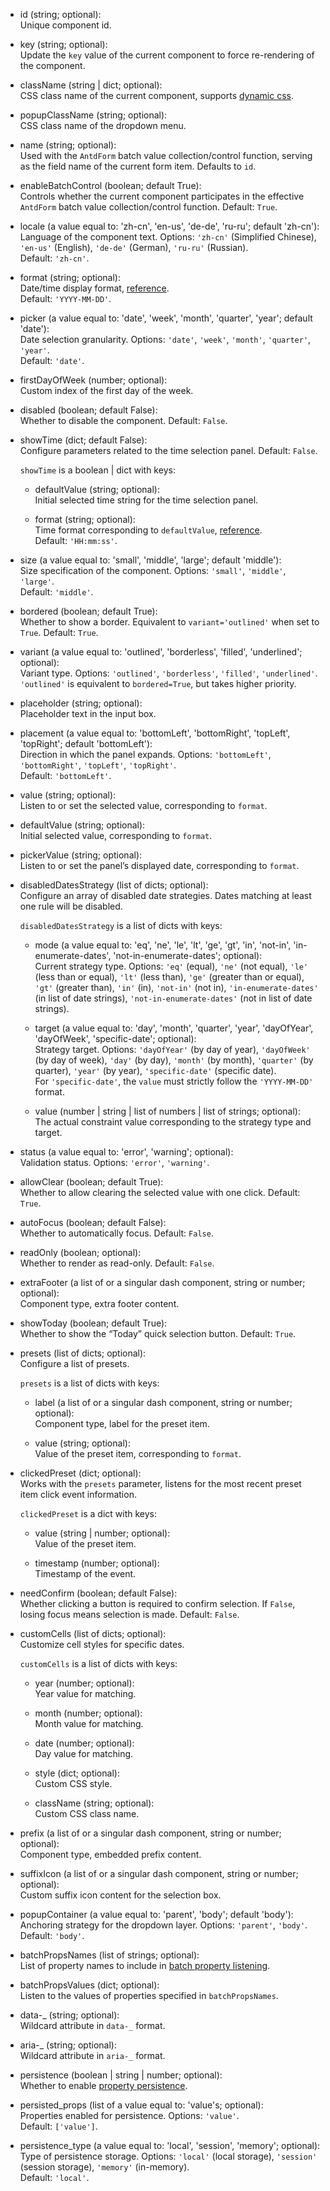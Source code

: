 - id (string; optional):  
   Unique component id.

- key (string; optional):  
   Update the `key` value of the current component to force re-rendering of the component.

- className (string | dict; optional):  
   CSS class name of the current component, supports [dynamic css](/advanced-classname).

- popupClassName (string; optional):  
   CSS class name of the dropdown menu.

- name (string; optional):  
   Used with the `AntdForm` batch value collection/control function, serving as the field name of the current form item. Defaults to `id`.

- enableBatchControl (boolean; default True):  
   Controls whether the current component participates in the effective `AntdForm` batch value collection/control function. Default: `True`.

- locale (a value equal to: 'zh-cn', 'en-us', 'de-de', 'ru-ru'; default 'zh-cn'):  
   Language of the component text. Options: `'zh-cn'` (Simplified Chinese), `'en-us'` (English), `'de-de'` (German), `'ru-ru'` (Russian).  
   Default: `'zh-cn'`.

- format (string; optional):  
   Date/time display format, [reference](https://day.js.org/docs/en/display/format).  
   Default: `'YYYY-MM-DD'`.

- picker (a value equal to: 'date', 'week', 'month', 'quarter', 'year'; default 'date'):  
   Date selection granularity. Options: `'date'`, `'week'`, `'month'`, `'quarter'`, `'year'`.  
   Default: `'date'`.

- firstDayOfWeek (number; optional):  
   Custom index of the first day of the week.

- disabled (boolean; default False):  
   Whether to disable the component. Default: `False`.

- showTime (dict; default False):  
   Configure parameters related to the time selection panel. Default: `False`.

  `showTime` is a boolean | dict with keys:

  - defaultValue (string; optional):  
     Initial selected time string for the time selection panel.

  - format (string; optional):  
     Time format corresponding to `defaultValue`, [reference](https://day.js.org/docs/en/display/format).  
     Default: `'HH:mm:ss'`.

- size (a value equal to: 'small', 'middle', 'large'; default 'middle'):  
   Size specification of the component. Options: `'small'`, `'middle'`, `'large'`.  
   Default: `'middle'`.

- bordered (boolean; default True):  
   Whether to show a border. Equivalent to `variant='outlined'` when set to `True`. Default: `True`.

- variant (a value equal to: 'outlined', 'borderless', 'filled', 'underlined'; optional):  
   Variant type. Options: `'outlined'`, `'borderless'`, `'filled'`, `'underlined'`. `'outlined'` is equivalent to `bordered=True`, but takes higher priority.

- placeholder (string; optional):  
   Placeholder text in the input box.

- placement (a value equal to: 'bottomLeft', 'bottomRight', 'topLeft', 'topRight'; default 'bottomLeft'):  
   Direction in which the panel expands. Options: `'bottomLeft'`, `'bottomRight'`, `'topLeft'`, `'topRight'`.  
   Default: `'bottomLeft'`.

- value (string; optional):  
   Listen to or set the selected value, corresponding to `format`.

- defaultValue (string; optional):  
   Initial selected value, corresponding to `format`.

- pickerValue (string; optional):  
   Listen to or set the panel’s displayed date, corresponding to `format`.

- disabledDatesStrategy (list of dicts; optional):  
   Configure an array of disabled date strategies. Dates matching at least one rule will be disabled.

  `disabledDatesStrategy` is a list of dicts with keys:

  - mode (a value equal to: 'eq', 'ne', 'le', 'lt', 'ge', 'gt', 'in', 'not-in', 'in-enumerate-dates', 'not-in-enumerate-dates'; optional):  
     Current strategy type. Options: `'eq'` (equal), `'ne'` (not equal), `'le'` (less than or equal), `'lt'` (less than), `'ge'` (greater than or equal),  
     `'gt'` (greater than), `'in'` (in), `'not-in'` (not in), `'in-enumerate-dates'` (in list of date strings), `'not-in-enumerate-dates'` (not in list of date strings).

  - target (a value equal to: 'day', 'month', 'quarter', 'year', 'dayOfYear', 'dayOfWeek', 'specific-date'; optional):  
     Strategy target. Options: `'dayOfYear'` (by day of year), `'dayOfWeek'` (by day of week), `'day'` (by day), `'month'` (by month), `'quarter'` (by quarter), `'year'` (by year), `'specific-date'` (specific date).  
     For `'specific-date'`, the `value` must strictly follow the `'YYYY-MM-DD'` format.

  - value (number | string | list of numbers | list of strings; optional):  
     The actual constraint value corresponding to the strategy type and target.

- status (a value equal to: 'error', 'warning'; optional):  
   Validation status. Options: `'error'`, `'warning'`.

- allowClear (boolean; default True):  
   Whether to allow clearing the selected value with one click. Default: `True`.

- autoFocus (boolean; default False):  
   Whether to automatically focus. Default: `False`.

- readOnly (boolean; optional):  
   Whether to render as read-only. Default: `False`.

- extraFooter (a list of or a singular dash component, string or number; optional):  
   Component type, extra footer content.

- showToday (boolean; default True):  
   Whether to show the “Today” quick selection button. Default: `True`.

- presets (list of dicts; optional):  
   Configure a list of presets.

  `presets` is a list of dicts with keys:

  - label (a list of or a singular dash component, string or number; optional):  
     Component type, label for the preset item.

  - value (string; optional):  
     Value of the preset item, corresponding to `format`.

- clickedPreset (dict; optional):  
   Works with the `presets` parameter, listens for the most recent preset item click event information.

  `clickedPreset` is a dict with keys:

  - value (string | number; optional):  
     Value of the preset item.

  - timestamp (number; optional):  
     Timestamp of the event.

- needConfirm (boolean; default False):  
   Whether clicking a button is required to confirm selection. If `False`, losing focus means selection is made. Default: `False`.

- customCells (list of dicts; optional):  
   Customize cell styles for specific dates.

  `customCells` is a list of dicts with keys:

  - year (number; optional):  
     Year value for matching.

  - month (number; optional):  
     Month value for matching.

  - date (number; optional):  
     Day value for matching.

  - style (dict; optional):  
     Custom CSS style.

  - className (string; optional):  
     Custom CSS class name.

- prefix (a list of or a singular dash component, string or number; optional):  
   Component type, embedded prefix content.

- suffixIcon (a list of or a singular dash component, string or number; optional):  
   Custom suffix icon content for the selection box.

- popupContainer (a value equal to: 'parent', 'body'; default 'body'):  
   Anchoring strategy for the dropdown layer. Options: `'parent'`, `'body'`. Default: `'body'`.

- batchPropsNames (list of strings; optional):  
   List of property names to include in [batch property listening](/batch-props-values).

- batchPropsValues (dict; optional):  
   Listen to the values of properties specified in `batchPropsNames`.

- data-_ (string; optional):  
   Wildcard attribute in `data-_` format.

- aria-_ (string; optional):  
   Wildcard attribute in `aria-_` format.

- persistence (boolean | string | number; optional):  
   Whether to enable [property persistence](/prop-persistence).

- persisted_props (list of a value equal to: 'value's; optional):  
   Properties enabled for persistence. Options: `'value'`.  
   Default: `['value']`.

- persistence_type (a value equal to: 'local', 'session', 'memory'; optional):  
   Type of persistence storage. Options: `'local'` (local storage), `'session'` (session storage), `'memory'` (in-memory).  
   Default: `'local'`.
